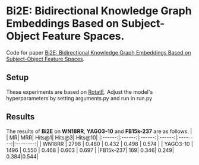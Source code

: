 # Bi2E: Bidirectional Knowledge Graph Embeddings Based on  Subject-Object Feature Spaces.

Code for paper [Bi2E: Bidirectional Knowledge Graph Embeddings Based on Subject-Object Feature Spaces](https://openreview.net/pdf?id=weNI9o5Sgf).

## Setup
These experiments are based on [RotatE](https://github.com/DeepGraphLearning/KnowledgeGraphEmbedding).
Adjust the model's hyperparameters by setting arguments.py and run in run.py
<!-- To run the code, you need the following dependencies:
- [Pytorch 1.6.0](https://pytorch.org/) -->
## Results
The results of **Bi2E** on **WN18RR**, **YAGO3-10** and **FB15k-237** are as follows.
| | MR| MRR| Hits@1| Hits@3| Hits@10|
|:------:|:------:|:------:|:------:|:--------:|:--------:|
| WN18RR | 2798 | 0.480 | 0.432 | 0.498 | 0.574 | 
| YAGO3-10 | 1496 | 0.550 | 0.468 | 0.603 | 0.697 |
|FB15k-237| 169| 0.346| 0.249| 0.384|0.544|
